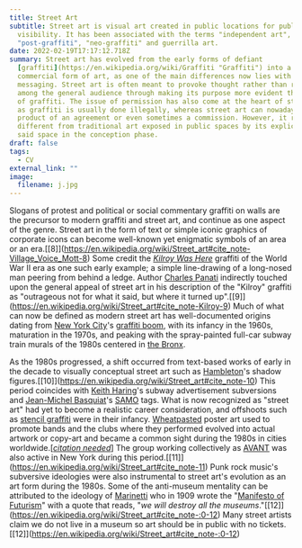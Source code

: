 ```yaml
---
title: Street Art
subtitle: Street art is visual art created in public locations for public
  visibility. It has been associated with the terms "independent art",
  "post-graffiti", "neo-graffiti" and guerrilla art.
date: 2022-02-19T17:17:12.718Z
summary: Street art has evolved from the early forms of defiant
  [graffiti](https://en.wikipedia.org/wiki/Graffiti "Graffiti") into a more
  commercial form of art, as one of the main differences now lies with the
  messaging. Street art is often meant to provoke thought rather than rejection
  among the general audience through making its purpose more evident than that
  of graffiti. The issue of permission has also come at the heart of street art,
  as graffiti is usually done illegally, whereas street art can nowadays be the
  product of an agreement or even sometimes a commission. However, it remains
  different from traditional art exposed in public spaces by its explicit use of
  said space in the conception phase.
draft: false
tags:
  - CV
external_link: ""
image:
  filename: j.jpg
---
```

Slogans of protest and political or social commentary graffiti on walls are the precursor to modern graffiti and street art, and continue as one aspect of the genre. Street art in the form of text or simple iconic graphics of corporate icons can become well-known yet enigmatic symbols of an area or an era.\[[8]](https://en.wikipedia.org/wiki/Street_art#cite_note-Village_Voice_Mott-8) Some credit the *[Kilroy Was Here](https://en.wikipedia.org/wiki/Kilroy_Was_Here "Kilroy Was Here")* graffiti of the World War II era as one such early example; a simple line-drawing of a long-nosed man peering from behind a ledge. Author [Charles Panati](https://en.wikipedia.org/wiki/Charles_Panati "Charles Panati") indirectly touched upon the general appeal of street art in his description of the "Kilroy" graffiti as "outrageous not for what it said, but where it turned up".\[[9]](https://en.wikipedia.org/wiki/Street_art#cite_note-Kilroy-9) Much of what can now be defined as modern street art has well-documented origins dating from [New York City](https://en.wikipedia.org/wiki/New_York_City "New York City")'s [graffiti boom](https://en.wikipedia.org/wiki/Graffiti_in_the_United_States "Graffiti in the United States"), with its infancy in the 1960s, maturation in the 1970s, and peaking with the spray-painted full-car subway train murals of the 1980s centered in [the Bronx](https://en.wikipedia.org/wiki/The_Bronx "The Bronx").

As the 1980s progressed, a shift occurred from text-based works of early in the decade to visually conceptual street art such as [Hambleton](https://en.wikipedia.org/wiki/Richard_Hambleton "Richard Hambleton")'s shadow figures.\[[10]](https://en.wikipedia.org/wiki/Street_art#cite_note-10) This period coincides with [Keith Haring](https://en.wikipedia.org/wiki/Keith_Haring "Keith Haring")'s subway advertisement subversions and [Jean-Michel Basquiat](https://en.wikipedia.org/wiki/Jean-Michel_Basquiat "Jean-Michel Basquiat")'s [SAMO](https://en.wikipedia.org/wiki/SAMO "SAMO") tags. What is now recognized as "street art" had yet to become a realistic career consideration, and offshoots such as [stencil graffiti](https://en.wikipedia.org/wiki/Stencil_graffiti "Stencil graffiti") were in their infancy. [Wheatpasted](https://en.wikipedia.org/wiki/Flyposting "Flyposting") poster art used to promote bands and the clubs where they performed evolved into actual artwork or copy-art and became a common sight during the 1980s in cities worldwide.[*[citation needed](https://en.wikipedia.org/wiki/Wikipedia:Citation_needed "Wikipedia:Citation needed")*] The group working collectively as [AVANT](https://en.wikipedia.org/wiki/AVANT "AVANT") was also active in New York during this period.\[[11]](https://en.wikipedia.org/wiki/Street_art#cite_note-11) Punk rock music's subversive ideologies were also instrumental to street art's evolution as an art form during the 1980s. Some of the anti-museum mentality can be attributed to the ideology of [Marinetti](https://en.wikipedia.org/wiki/Filippo_Tommaso_Marinetti "Filippo Tommaso Marinetti") who in 1909 wrote the "[Manifesto of Futurism](https://en.wikipedia.org/wiki/Manifesto_of_Futurism "Manifesto of Futurism")" with a quote that reads, "*we will destroy all the museums*."\[[12]](https://en.wikipedia.org/wiki/Street_art#cite_note-:0-12) Many street artists claim we do not live in a museum so art should be in public with no tickets.\[[12]](https://en.wikipedia.org/wiki/Street_art#cite_note-:0-12)